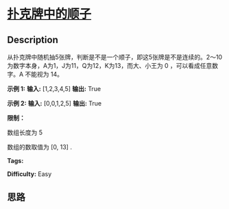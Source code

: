 # [扑克牌中的顺子][title]

## Description

从扑克牌中随机抽5张牌，判断是不是一个顺子，即这5张牌是不是连续的。2～10为数字本身，A为1，J为11，Q为12，K为13，而大、小王为 0
，可以看成任意数字。A 不能视为 14。



**示例  1:**
            **输入:** [1,2,3,4,5]    **输出:** True



**示例  2:**
            **输入:** [0,0,1,2,5]    **输出:** True



**限制：**

数组长度为 5

数组的数取值为 [0, 13] .


**Tags:** 

**Difficulty:** Easy

## 思路

[title]: https://leetcode-cn.com/problems/bu-ke-pai-zhong-de-shun-zi-lcof
